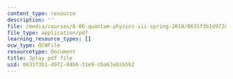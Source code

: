 ```yaml
---
content_type: resource
description: ''
file: /media/courses/8-06-quantum-physics-iii-spring-2018/0631f3b1d97284b631e9cba63eb2b5b2_pBvHt3Nea6Q.pdf
file_type: application/pdf
learning_resource_types: []
ocw_type: OCWFile
resourcetype: Document
title: 3play pdf file
uid: 0631f3b1-d972-84b6-31e9-cba63eb2b5b2
---
```

